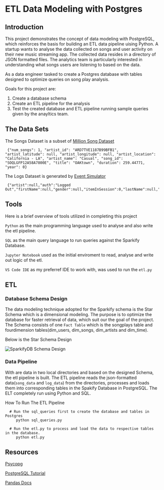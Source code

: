 # ETL Data Modeling with Postgres

## Introduction
This project demonstrates the concept of data modeling with PostgreSQL, which reinforces the basis for building an ETL data pipeline uising Python.
A startup wants to analyse the data collected on songs and user activity on their new music streaming app. The collected data resides in a directory of JSON formatted files. The analytics team is particularly interested in understanding what songs users are listening to based on the data.

As a data engineer tasked to create a Postgres database with tables designed to optimize queries on song play analysis.

 Goals for this project are:
 1. Create a database schema
 2. Create an ETL pipeline for the analysis
 2. Test the created database and ETL pipeline running sample queries given by the anayltics team.


## The Data Sets
The Songs Dataset is a subset of [Million Song Dataset](http://millionsongdataset.com/)

     {"num_songs": 1, "artist_id": "ARD7TVE1187B99BFB1", "artist_latitude": null, "artist_longitude": null, "artist_location": "California - LA", "artist_name": "Casual", "song_id": "SOQLGFP12A58A7800E", "title": "OAKtown", "duration": 259.44771, "year": 0}
    
The Logs Dataset is generated by [Event Simulator](https://github.com/Interana/eventsim)
      
     {"artist":null,"auth":"Logged Out","firstName":null,"gender":null,"itemInSession":0,"lastName":null,"length":null,"level":"free","location":null,"method":"PUT","page":"Login","registration":null,"sessionId":52,"song":null,"status":307,"ts":1541207073796,"userAgent":null,"userId":""}

## Tools
Here is a brief overview of tools utilized in completing this project

`Python` as the main programming language used to analyse and also write the etl pipeline.

`SQL` as the main query language to run queries against the Sparkify Database.

`Jupyter Notebook` used as the initial enviroment to read, analyse and write out logic of the etl.

`VS Code IDE` as my preferref IDE to work with, was used to run the `etl.py`


## ETL

### Database Schema Design
The data modeling technique adopted for the Sparkify schema is the Star Schema which is a dimensional modeling. The purpose is to optimize the database for faster retrieval of data, which suit our the goal of the project. The Schema consists of one `Fact Table` which is the songplays table and fourdimension tables(dim_users, dim_songs, dim_artists and dim_time).

Below is the Star Schema Design

![SparkifyDB Schema Design](https://user-images.githubusercontent.com/24456790/224547926-0af1253c-ec1e-4032-8482-ebc6cafd05cc.png)


### Data Pipeline
 With are data in two local directories and based on the designed Schema, the etl pipeline is built. The ETL pipeline reads the json-formatted data(`song_data` and `log_data`) from the directories, processes and loads them into corresponding tables in the Spakify Database in PostgreSQL. The ELT completely run using Python and SQL.
 
 How To Run The ETL Pipeline
 
      # Run the sql_queries first to create the database and tables in Postgres
         python sql_queries.py
         
      # Run the etl.py to process and load the data to respective tables in the database.
         python etl.py
      

## Resources
[Psycopg](https://www.psycopg.org/docs/)

[PostgreSQL Tutorial](https://www.postgresqltutorial.com/)

[Pandas Docs](https://pandas.pydata.org/pandas-docs/stable/)



